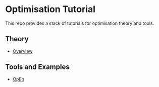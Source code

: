 # Optimisation Tutorial

This repo provides a stack of tutorials for optimisation theory and tools. 

## Theory

- [Overview]()

## Tools and Examples

- [OpEn](https://github.com/inmo-jang/optimisation_tutorial/tree/master/tools_examples/OpEn)

